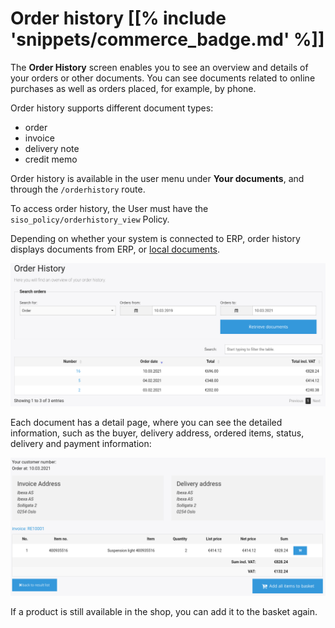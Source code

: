 # Order history [[% include 'snippets/commerce_badge.md' %]]

The **Order History** screen enables you to see an overview and details of your orders or other documents.
You can see documents related to online purchases as well as orders placed, for example, by phone.

Order history supports different document types:

- order
- invoice
- delivery note
- credit memo

Order history is available in the user menu under **Your documents**,
and through the `/orderhistory` route.

To access order history, the User must have the `siso_policy/orderhistory_view` Policy.

Depending on whether your system is connected to ERP, order history displays documents from ERP,
or [local documents](order_history_local_orders.md).


![](../img/orderhistory.png)

Each document has a detail page, where you can see the detailed information, such as the buyer, delivery address, ordered items, status, delivery and payment information:

![](../img/orderhistory_detail.png)

If a product is still available in the shop, you can add it to the basket again. 
